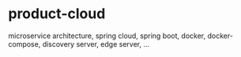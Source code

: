 # product-cloud
microservice architecture, spring cloud, spring boot, docker, docker-compose, discovery server, edge server, ...
